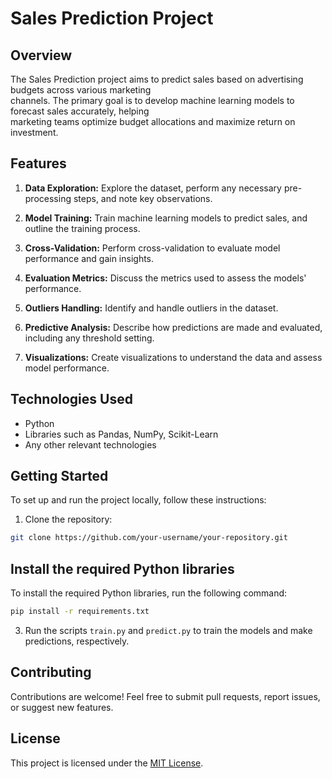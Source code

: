 # Sales Prediction Project

## Overview

The Sales Prediction project aims to predict sales based on advertising budgets across various marketing  
channels. The primary goal is to develop machine learning models to forecast sales accurately, helping  
marketing teams optimize budget allocations and maximize return on investment.

## Features

1. **Data Exploration:** Explore the dataset, perform any necessary pre-processing steps, and note key observations.

2. **Model Training:** Train machine learning models to predict sales, and outline the training process.

3. **Cross-Validation:** Perform cross-validation to evaluate model performance and gain insights.

4. **Evaluation Metrics:** Discuss the metrics used to assess the models' performance.

5. **Outliers Handling:** Identify and handle outliers in the dataset.

6. **Predictive Analysis:** Describe how predictions are made and evaluated, including any threshold setting.

7. **Visualizations:** Create visualizations to understand the data and assess model performance.

## Technologies Used

- Python
- Libraries such as Pandas, NumPy, Scikit-Learn
- Any other relevant technologies

## Getting Started

To set up and run the project locally, follow these instructions:

1. Clone the repository:

```bash
git clone https://github.com/your-username/your-repository.git
```

## Install the required Python libraries

To install the required Python libraries, run the following command:

```bash
pip install -r requirements.txt
```

3. Run the scripts `train.py` and `predict.py` to train the models and make predictions, respectively.

## Contributing

Contributions are welcome! Feel free to submit pull requests, report issues, or suggest new features.

## License

This project is licensed under the [MIT License](https://opensource.org/licenses/MIT).
